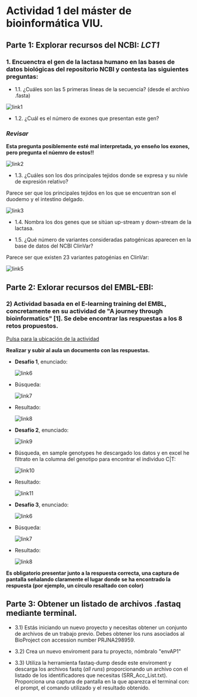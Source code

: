 # Actividad 1 del máster de bioinformática VIU.

## Parte 1: Explorar recursos  del NCBI: *LCT1*

### 1. Encuenctra el gen de la lactasa humano en las bases de datos biológicas del repositorio NCBI y contesta las siguientes preguntas:

* 1.1. ¿Cuáles son las 5 primeras líneas de la secuencia? (desde el archivo .fasta)

![link1](images/5_priemeras_lineas_lactasa.png)

* 1.2. ¿Cuál es el número de exones que presentan este gen?

### ***Revisar***

**Esta pregunta posiblemente esté mal interpretada, yo enseño los exones, pero pregunta el núemro de estos!!**

![link2](images/exones_lactasa.png)

* 1.3. ¿Cuáles son los dos principales tejidos donde se expresa y su nivle de expresión relativo?

Parece ser que los principales tejidos en los que se encuentran son el duodemo y el intestino delgado.

![link3](images/tejidos_expresados.png)

* 1.4. Nombra los dos genes que se sitúan up-stream y down-stream de la lactasa.


* 1.5. ¿Qué número de variantes consideradas patogénicas aparecen en la base de datos del NCBI ClinVar?

Parece ser que existen 23 variantes patogénias en ClinVar:

![link5](images/variantes_patogenicas.png)

## Parte 2: Exlorar recursos del EMBL-EBI:

### 2) Actividad basada en el E-learning training del EMBL, concretamente en su actividad de "A journey through bioinformatics" [1]. Se debe encontrar las respuestas a los 8 retos propuestos.

[Pulsa para la ubicación de la actividad](https://www.ebi.ac.uk/training/online/courses/a-journey-through-bioinformatics/)

**Realizar y subir al aula un documento con las respuestas.**

* **Desafío 1**, enunciado:

    ![link6](images/1desafio.png) 
    
* Búsqueda:

    ![link7](images/1desafio_busqueda.png)

* Resultado:

    ![link8](images/1desafio_resultado.png)

* **Desafío 2**, enunciado:

    ![link9](images/2desafio.png) 
    
* Búsqueda, en sample genotypes he descargado los datos y en excel he filtrato en la columna del genotipo para encontrar el individuo C|T:

    ![link10](images/2desafio_busqueda.png)

* Resultado:

    ![link11](images/2desafio_resultado.png)

* **Desafío 3**, enunciado:

    ![link6](images/3desafio.png) 
    
* Búsqueda:

    ![link7](images/)

* Resultado:

    ![link8](images/)

**Es obligatorio presentar junto a la respuesta correcta, una captura de pantalla señalando claramente el lugar donde se ha encontrado la respuesta (por ejemplo, un círculo resaltado con color)**

## Parte 3: Obtener un listado de archivos .fastaq mediante terminal.

* 3.1) Estás iniciando un nuevo proyecto y necesitas obtener un conjunto de archivos de un trabajo previo. Debes obtener los runs asociados al BioProject con accession number PRJNA298959.

 * 3.2) Crea un nuevo enviroment para tu proyecto, nómbralo "envAP1"

* 3.3) Utiliza la herramienta fastaq-dump desde este enviroment y descarga los archivos fastq (*all runs*) proporcionando un archivo con el listado de los identificadores que necesitas (SRR_Acc_List.txt). Proporciona una captura de pantalla en la que aparezca el terminal con: el prompt, el comando utilizado y el resultado obtenido.

